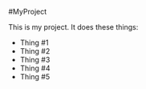 #MyProject

This is my project. It does these things:

- Thing #1
- Thing #2
- Thing #3
- Thing #4
- Thing #5
